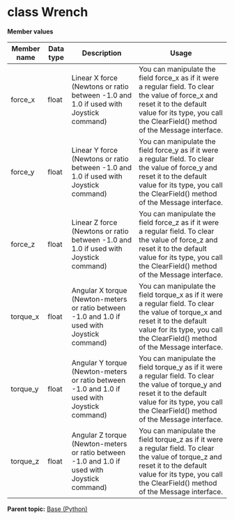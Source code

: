 # class Wrench

 **Member values** 

|Member name|Data type|Description|Usage|
|-----------|---------|-----------|-----|
|force\_x|float|Linear X force \(Newtons or ratio between -1.0 and 1.0 if used with Joystick command\)|You can manipulate the field force\_x as if it were a regular field. To clear the value of force\_x and reset it to the default value for its type, you call the ClearField\(\) method of the Message interface.|
|force\_y|float|Linear Y force \(Newtons or ratio between -1.0 and 1.0 if used with Joystick command\)|You can manipulate the field force\_y as if it were a regular field. To clear the value of force\_y and reset it to the default value for its type, you call the ClearField\(\) method of the Message interface.|
|force\_z|float|Linear Z force \(Newtons or ratio between -1.0 and 1.0 if used with Joystick command\)|You can manipulate the field force\_z as if it were a regular field. To clear the value of force\_z and reset it to the default value for its type, you call the ClearField\(\) method of the Message interface.|
|torque\_x|float|Angular X torque \(Newton-meters or ratio between -1.0 and 1.0 if used with Joystick command\)|You can manipulate the field torque\_x as if it were a regular field. To clear the value of torque\_x and reset it to the default value for its type, you call the ClearField\(\) method of the Message interface.|
|torque\_y|float|Angular Y torque \(Newton-meters or ratio between -1.0 and 1.0 if used with Joystick command\)|You can manipulate the field torque\_y as if it were a regular field. To clear the value of torque\_y and reset it to the default value for its type, you call the ClearField\(\) method of the Message interface.|
|torque\_z|float|Angular Z torque \(Newton-meters or ratio between -1.0 and 1.0 if used with Joystick command\)|You can manipulate the field torque\_z as if it were a regular field. To clear the value of torque\_z and reset it to the default value for its type, you call the ClearField\(\) method of the Message interface.|

**Parent topic:** [Base \(Python\)](../../summary_pages/Base.md)

